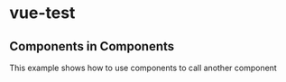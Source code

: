 # vue-test
## Components in Components

This example shows how to use components to call another component